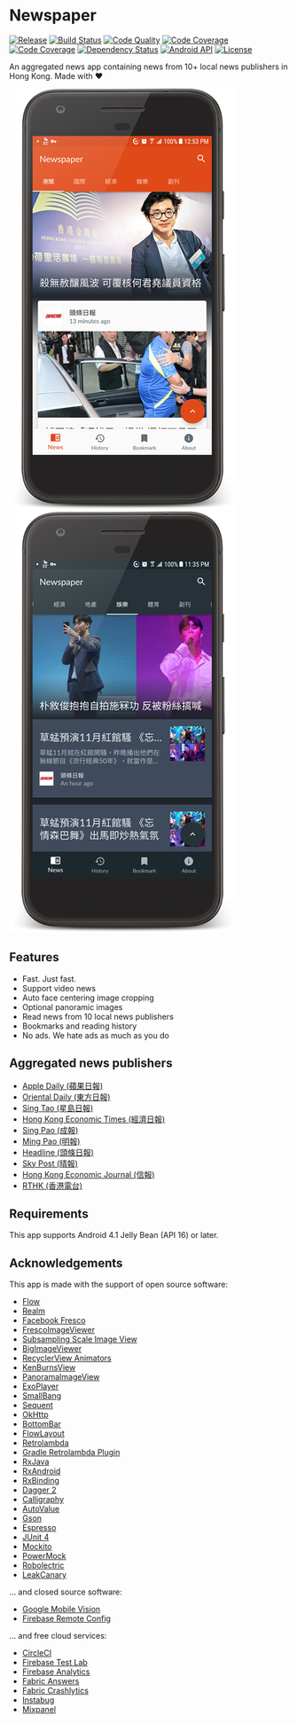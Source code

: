 Newspaper
=========

[![Release](https://img.shields.io/github/release/ayltai/Newspaper.svg?label=release&maxAge=1800)](https://1099-77390316-gh.circle-artifacts.com/0/apk/release/mobile-release.apk) [![Build Status](https://circleci.com/gh/ayltai/Newspaper.svg?style=shield)](https://circleci.com/gh/ayltai/Newspaper) [![Code Quality](https://api.codacy.com/project/badge/Grade/89d745ac9331474e9cf9f3203782a72f)](https://www.codacy.com/app/ayltai/Newspaper?utm_source=github.com&amp;utm_medium=referral&amp;utm_content=ayltai/Newspaper&amp;utm_campaign=Badge_Grade) [![Code Coverage](https://api.codacy.com/project/badge/Coverage/89d745ac9331474e9cf9f3203782a72f)](https://www.codacy.com/app/ayltai/Newspaper?utm_source=github.com&amp;utm_medium=referral&amp;utm_content=ayltai/Newspaper&amp;utm_campaign=Badge_Coverage) [![Code Coverage](https://codecov.io/gh/ayltai/Newspaper/branch/master/graph/badge.svg)](https://codecov.io/gh/ayltai/Newspaper) [![Dependency Status](https://www.versioneye.com/user/projects/59d118a0368b0865338c52b0/badge.svg?style=shield)](https://www.versioneye.com/user/projects/59d118a0368b0865338c52b0) [![Android API](https://img.shields.io/badge/API-16%2B-blue.svg?style=flat&label=API&maxAge=300)](https://www.android.com/history/) [![License](https://img.shields.io/badge/License-apache%202.0-blue.svg?label=license&maxAge=1800)](https://github.com/ayltai/Newspaper/blob/master/LICENSE)

An aggregated news app containing news from 10+ local news publishers in Hong Kong. Made with ❤

![Screenshot (Compact)](design/screenshot_cozy_framed.png "Screenshot (Cozy)")  ![Screenshot (Dark)](design/screenshot_dark_framed.png "Screenshot (Dark)")

## Features
* Fast. Just fast.
* Support video news
* Auto face centering image cropping
* Optional panoramic images
* Read news from 10 local news publishers
* Bookmarks and reading history
* No ads. We hate ads as much as you do

## Aggregated news publishers
* [Apple Daily (蘋果日報)](http://hk.apple.nextmedia.com)
* [Oriental Daily (東方日報)](http://orientaldaily.on.cc)
* [Sing Tao (星島日報)](http://std.stheadline.com)
* [Hong Kong Economic Times (經濟日報)](http://www.hket.com)
* [Sing Pao (成報)](https://www.singpao.com.hk)
* [Ming Pao (明報)](http://www.mingpao.com)
* [Headline (頭條日報)](http://hd.stheadline.com)
* [Sky Post (晴報)](skypost.ulifestyle.com.hk)
* [Hong Kong Economic Journal (信報)](http://www.hkej.com)
* [RTHK (香港電台)](http://news.rthk.hk)

## Requirements
This app supports Android 4.1 Jelly Bean (API 16) or later.

## Acknowledgements
This app is made with the support of open source software:

* [Flow](https://github.com/square/flow)
* [Realm](https://realm.io/news/realm-for-android)
* [Facebook Fresco](https://github.com/facebook/fresco)
* [FrescoImageViewer](https://github.com/stfalcon-studio/FrescoImageViewer)
* [Subsampling Scale Image View](https://github.com/davemorrissey/subsampling-scale-image-view)
* [BigImageViewer](https://github.com/Piasy/BigImageViewer)
* [RecyclerView Animators](https://github.com/wasabeef/recyclerview-animators)
* [KenBurnsView](https://github.com/flavioarfaria/KenBurnsView)
* [PanoramaImageView](https://github.com/gjiazhe/PanoramaImageView)
* [ExoPlayer](https://github.com/google/ExoPlayer)
* [SmallBang](https://github.com/hanks-zyh/SmallBang)
* [Sequent](https://github.com/fujiyuu75/Sequent)
* [OkHttp](https://github.com/square/okhttp)
* [BottomBar](https://github.com/roughike/BottomBar)
* [FlowLayout](https://github.com/nex3z/FlowLayout)
* [Retrolambda](https://github.com/orfjackal/retrolambda)
* [Gradle Retrolambda Plugin](https://github.com/evant/gradle-retrolambda)
* [RxJava](https://github.com/ReactiveX/RxJava)
* [RxAndroid](https://github.com/ReactiveX/RxAndroid)
* [RxBinding](https://github.com/JakeWharton/RxBinding)
* [Dagger 2](https://google.github.io/dagger)
* [Calligraphy](https://github.com/InflationX/Calligraphy)
* [AutoValue](https://github.com/google/auto/tree/master/value)
* [Gson](https://github.com/google/gson)
* [Espresso](https://google.github.io/android-testing-support-library)
* [JUnit 4](https://github.com/junit-team/junit4)
* [Mockito](https://github.com/mockito/mockito)
* [PowerMock](https://github.com/powermock/powermock)
* [Robolectric](http://robolectric.org)
* [LeakCanary](https://github.com/square/leakcanary)

… and closed source software:

* [Google Mobile Vision](https://developers.google.com/vision/face-detection-concepts)
* [Firebase Remote Config](https://firebase.google.com/docs/remote-config)

… and free cloud services:

* [CircleCI](https://circleci.com)
* [Firebase Test Lab](https://firebase.google.com/docs/test-lab)
* [Firebase Analytics](https://firebase.google.com/docs/analytics)
* [Fabric Answers](https://answers.io)
* [Fabric Crashlytics](https://fabric.io/kits/android/crashlytics)
* [Instabug](https://instabug.com)
* [Mixpanel](https://mixpanel.com)
